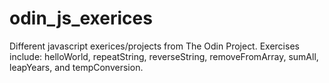 # odin_js_exerices
Different javascript exerices/projects from The Odin Project. 
Exercises include: helloWorld, repeatString, reverseString, removeFromArray, sumAll, leapYears, and tempConversion. 
